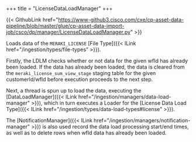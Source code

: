 +++
title = "LicenseDataLoadManager"
+++

{{< GithubLink href="https://www-github3.cisco.com/cxe/cp-asset-data-pipeline/blob/master/glue/cp-asset-data-import-job/csco/dp/manager/LicenseDataLoadManager.py" >}}

Loads data of the `MERAKI_LICENSE` [File Type]({{< ILink href="/ingestion/types/file-types" >}}).

Firstly, the LDLM checks whether or not data for the given wfId has already been loaded. If the data has already been loaded, the data is cleared from the `meraki_license_sum_view_stage` staging table for the given customerId/wfId before execution proceeds to the next step.

Next, a thread is spun up to load the data, executing the [DataLoadManager]({{< ILink href="/ingestion/managers/data-load-manager" >}}), which in turn executes a Loader for the [License Data Load Type]({{< ILink href="/ingestion/types/data-load-types#license" >}}).

The [NotificationManager]({{< ILink href="/ingestion/managers/notification-manager" >}}) is also used record the data load processing start/end times, as well as to delete rows when wfId data has already been loaded.
